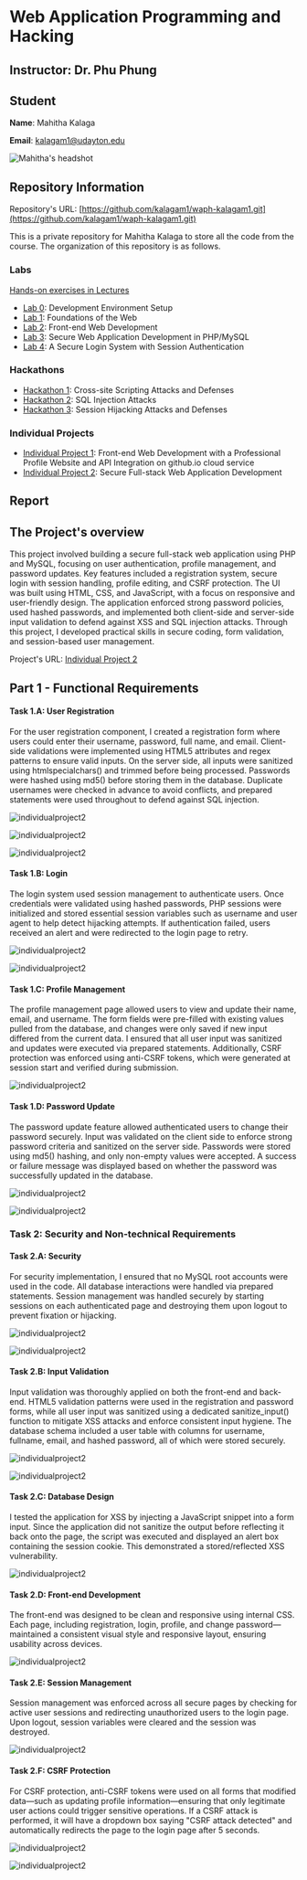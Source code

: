 # Web Application Programming and Hacking

## Instructor: Dr. Phu Phung

## Student

**Name**: Mahitha Kalaga

**Email**: [kalagam1@udayton.edu](kalagam1@udayton.edu)

![Mahitha's headshot](../images/mahi.jpeg)

## Repository Information

Repository's URL: [https://github.com/kalagam1/waph-kalagam1.git](https://github.com/kalagam1/waph-kalagam1.git)

This is a private repository for Mahitha Kalaga to store all the code from the course. The organization of this repository is as follows.

### Labs

[Hands-on exercises in Lectures](labs)

- [Lab 0](labs/lab0): Development Environment Setup
- [Lab 1](labs/lab1): Foundations of the Web
- [Lab 2](labs/lab2): Front-end Web Development
- [Lab 3](labs/lab3): Secure Web Application Development in PHP/MySQL
- [Lab 4](labs/lab4): A Secure Login System with Session Authentication

### Hackathons

- [Hackathon 1](hackathon1): Cross-site Scripting Attacks and Defenses
- [Hackathon 2](hackathon2): SQL Injection Attacks
- [Hackathon 3](hackathon3): Session Hijacking Attacks and Defenses

### Individual Projects

- [Individual Project 1](https://github.com/kalagam1/kalagam1.github.io): Front-end Web Development with a Professional Profile Website and API Integration on github.io cloud service
- [Individual Project 2](https://github.com/kalagam1/waph-kalagam1/tree/main/individualproject2): Secure Full-stack Web Application Development

## Report

## The Project's overview

This project involved building a secure full-stack web application using PHP and MySQL, focusing on user authentication, profile management, and password updates. Key features included a registration system, secure login with session handling, profile editing, and CSRF protection. The UI was built using HTML, CSS, and JavaScript, with a focus on responsive and user-friendly design. The application enforced strong password policies, used hashed passwords, and implemented both client-side and server-side input validation to defend against XSS and SQL injection attacks. Through this project, I developed practical skills in secure coding, form validation, and session-based user management.

Project's URL: [Individual Project 2](https://github.com/kalagam1/waph-kalagam1/tree/main/individualproject2)

## Part 1 - Functional Requirements

#### Task 1.A:  User Registration

For the user registration component, I created a registration form where users could enter their username, password, full name, and email. Client-side validations were implemented using HTML5 attributes and regex patterns to ensure valid inputs. On the server side, all inputs were sanitized using htmlspecialchars() and trimmed before being processed. Passwords were hashed using md5() before storing them in the database. Duplicate usernames were checked in advance to avoid conflicts, and prepared statements were used throughout to defend against SQL injection.

![individualproject2](../images/i2.1.1.1.jpeg)

![individualproject2](../images/i2.1.1.2.jpeg)

![individualproject2](../images/i2.1.1.3.jpeg)

#### Task 1.B: Login

The login system used session management to authenticate users. Once credentials were validated using hashed passwords, PHP sessions were initialized and stored essential session variables such as username and user agent to help detect hijacking attempts. If authentication failed, users received an alert and were redirected to the login page to retry.

![individualproject2](../images/i2.1.2.1.jpeg)

![individualproject2](../images/i2.1.3.1.jpeg)

#### Task 1.C: Profile Management

The profile management page allowed users to view and update their name, email, and username. The form fields were pre-filled with existing values pulled from the database, and changes were only saved if new input differed from the current data. I ensured that all user input was sanitized and updates were executed via prepared statements. Additionally, CSRF protection was enforced using anti-CSRF tokens, which were generated at session start and verified during submission.

![individualproject2](../images/i2.1.3.1.jpeg)

#### Task 1.D: Password Update 

The password update feature allowed authenticated users to change their password securely. Input was validated on the client side to enforce strong password criteria and sanitized on the server side. Passwords were stored using md5() hashing, and only non-empty values were accepted. A success or failure message was displayed based on whether the password was successfully updated in the database.

![individualproject2](../images/i2.1.4.1.jpeg)

![individualproject2](../images/i2.1.4.2.jpeg)

### Task 2: Security and Non-technical Requirements

#### Task 2.A: Security

For security implementation, I ensured that no MySQL root accounts were used in the code. All database interactions were handled via prepared statements. Session management was handled securely by starting sessions on each authenticated page and destroying them upon logout to prevent fixation or hijacking.

![individualproject2](../images/i2.2.1.1.jpeg)

![individualproject2](../images/i2.2.1.2.jpeg)

#### Task 2.B: Input Validation    

Input validation was thoroughly applied on both the front-end and back-end. HTML5 validation patterns were used in the registration and password forms, while all user input was sanitized using a dedicated sanitize_input() function to mitigate XSS attacks and enforce consistent input hygiene. The database schema included a user table with columns for username, fullname, email, and hashed password, all of which were stored securely.

![individualproject2](../images/i2.2.2.1.jpeg)

![individualproject2](../images/i2.2.2.2.jpeg)

#### Task 2.C: Database Design   

I tested the application for XSS by injecting a JavaScript snippet into a form input. Since the application did not sanitize the output before reflecting it back onto the page, the script was executed and displayed an alert box containing the session cookie. This demonstrated a stored/reflected XSS vulnerability.

![individualproject2](../images/i2.2.3.1.jpeg)

#### Task 2.D: Front-end Development

The front-end was designed to be clean and responsive using internal CSS. Each page, including registration, login, profile, and change password—maintained a consistent visual style and responsive layout, ensuring usability across devices.

![individualproject2](../images/i2.1.3.1.jpeg)

#### Task 2.E: Session Management    

Session management was enforced across all secure pages by checking for active user sessions and redirecting unauthorized users to the login page. Upon logout, session variables were cleared and the session was destroyed. 

![individualproject2](../images/i2.2.5.1.jpeg)

#### Task 2.F: CSRF Protection  

For CSRF protection, anti-CSRF tokens were used on all forms that modified data—such as updating profile information—ensuring that only legitimate user actions could trigger sensitive operations. If a CSRF attack is performed, it will have a dropdown box saying "CSRF attack detected" and automatically redirects the page to the login page after 5 seconds. 

![individualproject2](../images/i2.2.6.1.jpeg)

![individualproject2](../images/i2.2.6.2.jpeg)
